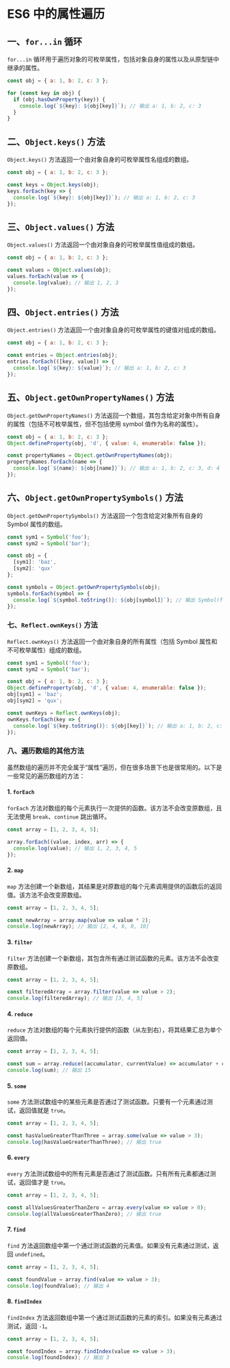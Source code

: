 # ES6 中的属性遍历

## 一、`for...in` 循环

`for...in` 循环用于遍历对象的可枚举属性，包括对象自身的属性以及从原型链中继承的属性。

```javascript
const obj = { a: 1, b: 2, c: 3 };

for (const key in obj) {
  if (obj.hasOwnProperty(key)) {
    console.log(`${key}: ${obj[key]}`); // 输出 a: 1, b: 2, c: 3
  }
}
```

## 二、`Object.keys()` 方法

`Object.keys()` 方法返回一个由对象自身的可枚举属性名组成的数组。

```javascript
const obj = { a: 1, b: 2, c: 3 };

const keys = Object.keys(obj);
keys.forEach(key => {
  console.log(`${key}: ${obj[key]}`); // 输出 a: 1, b: 2, c: 3
});
```

## 三、`Object.values()` 方法

`Object.values()` 方法返回一个由对象自身的可枚举属性值组成的数组。

```javascript
const obj = { a: 1, b: 2, c: 3 };

const values = Object.values(obj);
values.forEach(value => {
  console.log(value); // 输出 1, 2, 3
});
```

## 四、`Object.entries()` 方法

`Object.entries()` 方法返回一个由对象自身的可枚举属性的键值对组成的数组。

```javascript
const obj = { a: 1, b: 2, c: 3 };

const entries = Object.entries(obj);
entries.forEach(([key, value]) => {
  console.log(`${key}: ${value}`); // 输出 a: 1, b: 2, c: 3
});
```

## 五、`Object.getOwnPropertyNames()` 方法

`Object.getOwnPropertyNames()` 方法返回一个数组，其包含给定对象中所有自身的属性（包括不可枚举属性，但不包括使用 symbol 值作为名称的属性）。

```javascript
const obj = { a: 1, b: 2, c: 3 };
Object.defineProperty(obj, 'd', { value: 4, enumerable: false });

const propertyNames = Object.getOwnPropertyNames(obj);
propertyNames.forEach(name => {
  console.log(`${name}: ${obj[name]}`); // 输出 a: 1, b: 2, c: 3, d: 4
});
```

## 六、`Object.getOwnPropertySymbols()` 方法

`Object.getOwnPropertySymbols()` 方法返回一个包含给定对象所有自身的 Symbol 属性的数组。

```javascript
const sym1 = Symbol('foo');
const sym2 = Symbol('bar');

const obj = {
  [sym1]: 'baz',
  [sym2]: 'qux'
};

const symbols = Object.getOwnPropertySymbols(obj);
symbols.forEach(symbol => {
  console.log(`${symbol.toString()}: ${obj[symbol]}`); // 输出 Symbol(foo): baz, Symbol(bar): qux
});
```

### 七、`Reflect.ownKeys()` 方法

`Reflect.ownKeys()` 方法返回一个由对象自身的所有属性（包括 Symbol 属性和不可枚举属性）组成的数组。

```javascript
const sym1 = Symbol('foo');
const sym2 = Symbol('bar');

const obj = { a: 1, b: 2, c: 3 };
Object.defineProperty(obj, 'd', { value: 4, enumerable: false });
obj[sym1] = 'baz';
obj[sym2] = 'qux';

const ownKeys = Reflect.ownKeys(obj);
ownKeys.forEach(key => {
  console.log(`${key.toString()}: ${obj[key]}`); // 输出 a: 1, b: 2, c: 3, d: 4, Symbol(foo): baz, Symbol(bar): qux
});
```

### 八、遍历数组的其他方法

虽然数组的遍历并不完全属于“属性”遍历，但在很多场景下也是很常用的。以下是一些常见的遍历数组的方法：

#### 1. `forEach`

`forEach` 方法对数组的每个元素执行一次提供的函数。该方法不会改变原数组，且无法使用 `break`、`continue` 跳出循环。

```javascript
const array = [1, 2, 3, 4, 5];

array.forEach((value, index, arr) => {
  console.log(value); // 输出 1, 2, 3, 4, 5
});
```

#### 2. `map`

`map` 方法创建一个新数组，其结果是对原数组的每个元素调用提供的函数后的返回值。该方法不会改变原数组。

```javascript
const array = [1, 2, 3, 4, 5];

const newArray = array.map(value => value * 2);
console.log(newArray); // 输出 [2, 4, 6, 8, 10]
```

#### 3. `filter`

`filter` 方法创建一个新数组，其包含所有通过测试函数的元素。该方法不会改变原数组。

```javascript
const array = [1, 2, 3, 4, 5];

const filteredArray = array.filter(value => value > 2);
console.log(filteredArray); // 输出 [3, 4, 5]
```

#### 4. `reduce`

`reduce` 方法对数组的每个元素执行提供的函数（从左到右），将其结果汇总为单个返回值。

```javascript
const array = [1, 2, 3, 4, 5];

const sum = array.reduce((accumulator, currentValue) => accumulator + currentValue, 0);
console.log(sum); // 输出 15
```

#### 5. `some`

`some` 方法测试数组中的某些元素是否通过了测试函数。只要有一个元素通过测试，返回值就是 `true`。

```javascript
const array = [1, 2, 3, 4, 5];

const hasValueGreaterThanThree = array.some(value => value > 3);
console.log(hasValueGreaterThanThree); // 输出 true
```

#### 6. `every`

`every` 方法测试数组中的所有元素是否通过了测试函数。只有所有元素都通过测试，返回值才是 `true`。

```javascript
const array = [1, 2, 3, 4, 5];

const allValuesGreaterThanZero = array.every(value => value > 0);
console.log(allValuesGreaterThanZero); // 输出 true
```

#### 7. `find`

`find` 方法返回数组中第一个通过测试函数的元素值。如果没有元素通过测试，返回 `undefined`。

```javascript
const array = [1, 2, 3, 4, 5];

const foundValue = array.find(value => value > 3);
console.log(foundValue); // 输出 4
```

#### 8. `findIndex`

`findIndex` 方法返回数组中第一个通过测试函数的元素的索引。如果没有元素通过测试，返回 `-1`。

```javascript
const array = [1, 2, 3, 4, 5];

const foundIndex = array.findIndex(value => value > 3);
console.log(foundIndex); // 输出 3
```
